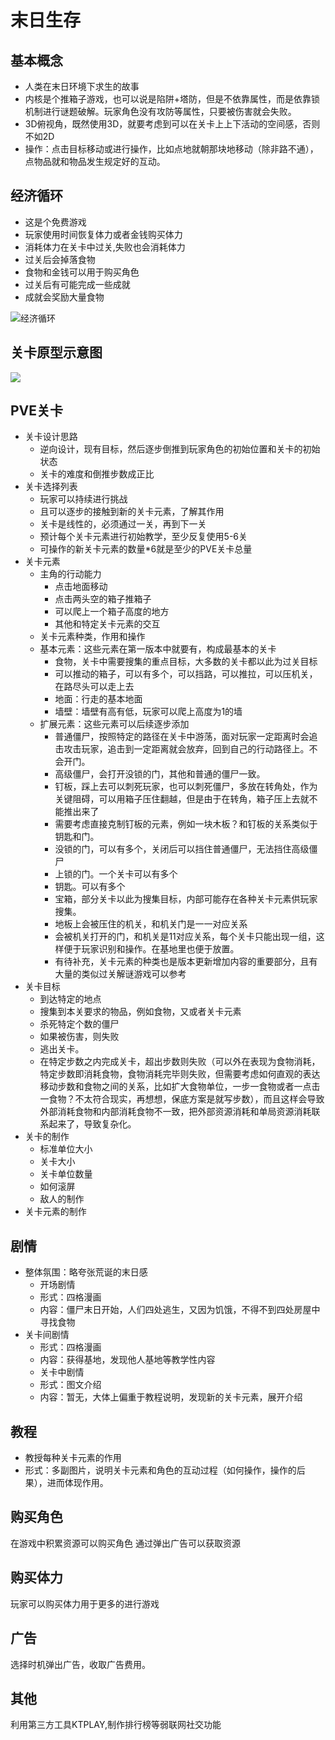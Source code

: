末日生存
========

基本概念
--------

-	人类在末日环境下求生的故事
-	内核是个推箱子游戏，也可以说是陷阱+塔防，但是不依靠属性，而是依靠锁机制进行谜题破解。玩家角色没有攻防等属性，只要被伤害就会失败。
-	3D俯视角，既然使用3D，就要考虑到可以在关卡上上下活动的空间感，否则不如2D
-	操作：点击目标移动或进行操作，比如点地就朝那块地移动（除非路不通），点物品就和物品发生规定好的互动。

经济循环
--------

-	这是个免费游戏
-	玩家使用时间恢复体力或者金钱购买体力
-	消耗体力在关卡中过关,失败也会消耗体力
-	过关后会掉落食物
-	食物和金钱可以用于购买角色
-	过关后有可能完成一些成就
-	成就会奖励大量食物

![经济循环](http://7xjxhp.com1.z0.glb.clouddn.com/经济循环.png)

关卡原型示意图
--------------

![](http://7xjxhp.com1.z0.glb.clouddn.com/QQ截图20150804191201.png)

PVE关卡
-------

-	关卡设计思路
	-	逆向设计，现有目标，然后逐步倒推到玩家角色的初始位置和关卡的初始状态
	-	关卡的难度和倒推步数成正比
-	关卡选择列表
	-	玩家可以持续进行挑战
	-	且可以逐步的接触到新的关卡元素，了解其作用
	-	关卡是线性的，必须通过一关，再到下一关
	-	预计每个关卡元素进行初始教学，至少反复使用5-6关
	-	可操作的新关卡元素的数量*6就是至少的PVE关卡总量
-	关卡元素
	-	主角的行动能力
		-	点击地面移动
		-	点击两头空的箱子推箱子
		-	可以爬上一个箱子高度的地方
		-	其他和特定关卡元素的交互
	-	关卡元素种类，作用和操作
	-	基本元素：这些元素在第一版本中就要有，构成最基本的关卡
		-	食物，关卡中需要搜集的重点目标，大多数的关卡都以此为过关目标
		-	可以推动的箱子，可以有多个，可以挡路，可以推拉，可以压机关，在路尽头可以走上去
		-	地面：行走的基本地面
		-	墙壁：墙壁有高有低，玩家可以爬上高度为1的墙
	-	扩展元素：这些元素可以后续逐步添加
		-	普通僵尸，按照特定的路径在关卡中游荡，面对玩家一定距离时会追击攻击玩家，追击到一定距离就会放弃，回到自己的行动路径上。不会开门。
		-	高级僵尸，会打开没锁的门，其他和普通的僵尸一致。
		-	钉板，踩上去可以刺死玩家，也可以刺死僵尸，多放在转角处，作为关键阻碍，可以用箱子压住翻越，但是由于在转角，箱子压上去就不能推出来了
		-	需要考虑直接克制钉板的元素，例如一块木板？和钉板的关系类似于钥匙和门。
		-	没锁的门，可以有多个，关闭后可以挡住普通僵尸，无法挡住高级僵尸
		-	上锁的门。一个关卡可以有多个
		-	钥匙。可以有多个
		-	宝箱，部分关卡以此为搜集目标，内部可能存在各种关卡元素供玩家搜集。
		-	地板上会被压住的机关，和机关门是一一对应关系
		-	会被机关打开的门，和机关是11对应关系，每个关卡只能出现一组，这样便于玩家识别和操作。在基地里也便于放置。
		-	有待补充，关卡元素的种类也是版本更新增加内容的重要部分，且有大量的类似过关解谜游戏可以参考
-	关卡目标
	-	到达特定的地点
	-	搜集到本关要求的物品，例如食物，又或者关卡元素
	-	杀死特定个数的僵尸
	-	如果被伤害，则失败
	-	逃出关卡。
	-	在特定步数之内完成关卡，超出步数则失败（可以外在表现为食物消耗，特定步数即消耗食物，食物消耗完毕则失败，但需要考虑如何直观的表达移动步数和食物之间的关系，比如扩大食物单位，一步一食物或者一点击一食物？不太符合现实，再想想，保底方案是就写步数），而且这样会导致外部消耗食物和内部消耗食物不一致，把外部资源消耗和单局资源消耗联系起来了，导致复杂化。
-	关卡的制作
	-	标准单位大小
	-	关卡大小
	-	关卡单位数量
	-	如何滚屏
	-	敌人的制作
-	关卡元素的制作

剧情
----

-	整体氛围：略夸张荒诞的末日感
	-	开场剧情
	-	形式：四格漫画
	-	内容：僵尸末日开始，人们四处逃生，又因为饥饿，不得不到四处房屋中寻找食物
-	关卡间剧情
	-	形式：四格漫画
	-	内容：获得基地，发现他人基地等教学性内容
	-	关卡中剧情
	-	形式：图文介绍
	-	内容：暂无，大体上偏重于教程说明，发现新的关卡元素，展开介绍

教程
----

-	教授每种关卡元素的作用
-	形式：多副图片，说明关卡元素和角色的互动过程（如何操作，操作的后果），进而体现作用。

购买角色
--------

在游戏中积累资源可以购买角色 通过弹出广告可以获取资源

购买体力
--------

玩家可以购买体力用于更多的进行游戏

广告
----

选择时机弹出广告，收取广告费用。

其他
----

利用第三方工具KTPLAY,制作排行榜等弱联网社交功能
